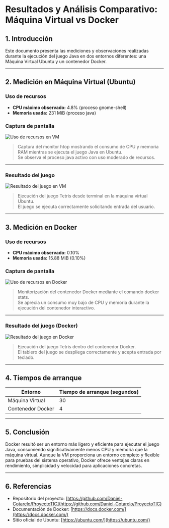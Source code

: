 # Resultados y Análisis Comparativo: Máquina Virtual vs Docker

## 1. Introducción

Este documento presenta las mediciones y observaciones realizadas durante la ejecución del juego Java en dos entornos diferentes: una Máquina Virtual Ubuntu y un contenedor Docker.

---

## 2. Medición en Máquina Virtual (Ubuntu)

### Uso de recursos

- **CPU máximo observado:** 4.8% (proceso gnome-shell)  
- **Memoria usada:** 231 MiB (proceso java)

### Captura de pantalla

![Uso de recursos en VM](./results/captura1.png)  
> Captura del monitor htop mostrando el consumo de CPU y memoria RAM mientras se ejecuta el juego Java en Ubuntu.  
> Se observa el proceso java activo con uso moderado de recursos.

---

### Resultado del juego

![Resultado del juego en VM](./results/captura2.png)  
> Ejecución del juego Tetris desde terminal en la máquina virtual Ubuntu.  
> El juego se ejecuta correctamente solicitando entrada del usuario.

---

## 3. Medición en Docker

### Uso de recursos

- **CPU máximo observado:** 0.10%  
- **Memoria usada:** 15.88 MiB (0.10%)

### Captura de pantalla

![Uso de recursos en Docker](./results/captura3.png)  
> Monitorización del contenedor Docker mediante el comando docker stats.  
> Se aprecia un consumo muy bajo de CPU y memoria durante la ejecución del contenedor interactivo.

---

### Resultado del juego (Docker)

![Resultado del juego en Docker](./results/captura4.png)  
> Ejecución del juego Tetris dentro del contenedor Docker.  
> El tablero del juego se despliega correctamente y acepta entrada por teclado.

---

## 4. Tiempos de arranque

| Entorno           | Tiempo de arranque (segundos) |
|-------------------|-------------------------------|
| Máquina Virtual    | 30                            |
| Contenedor Docker | 4                             |

---

## 5. Conclusión

Docker resultó ser un entorno más ligero y eficiente para ejecutar el juego Java, consumiendo significativamente menos CPU y memoria que la máquina virtual. Aunque la VM proporciona un entorno completo y flexible para pruebas del sistema operativo, Docker ofrece ventajas claras en rendimiento, simplicidad y velocidad para aplicaciones concretas.

---

## 6. Referencias

- Repositorio del proyecto: [https://github.com/Daniel-Cotarelo/ProyectoTIC](https://github.com/Daniel-Cotarelo/ProyectoTIC)  
- Documentación de Docker: [https://docs.docker.com/](https://docs.docker.com/)  
- Sitio oficial de Ubuntu: [https://ubuntu.com/](https://ubuntu.com/)
